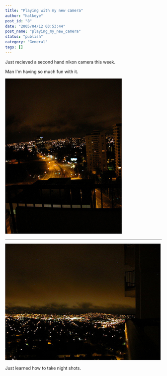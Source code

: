 ```yaml
---
title: "Playing with my new camera"
author: "halkeye"
post_id: "8"
date: "2005/04/12 03:53:44"
post_name: "playing_my_new_camera"
status: "publish"
category: "General"
tags: []
---
```


Just recieved a second hand nikon camera this week.  

Man I'm having so much fun with it.

![](./4200444579_6a8a271ae1.jpg)  

---  

![](./4201198294_64272acbca.jpg)

Just learned how to take night shots.
